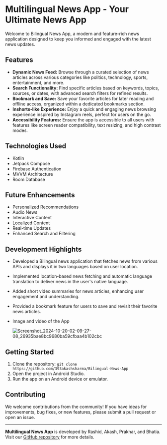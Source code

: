 # Multilingual News App - Your Ultimate News App

Welcome to Bilingual News App, a modern and feature-rich news application designed to keep you informed and engaged with the latest news updates.

## Features

- **Dynamic News Feed:** Browse through a curated selection of news articles across various categories like politics, technology, sports, entertainment, and more.
- **Search Functionality:** Find specific articles based on keywords, topics, sources, or dates, with advanced search filters for refined results.
- **Bookmark and Save:** Save your favorite articles for later reading and offline access, organized within a dedicated bookmarks section.
- **Inshorts-like Experience:** Enjoy a quick and engaging news browsing experience inspired by Instagram reels, perfect for users on the go.
- **Accessibility Features:** Ensure the app is accessible to all users with features like screen reader compatibility, text resizing, and high contrast modes.

## Technologies Used

- Kotlin
- Jetpack Compose
- Firebase Authentication
- MVVM Architecture
- Room Database

## Future Enhancements

- Personalized Recommendations
- Audio News
- Interactive Content
- Localized Content
- Real-time Updates
- Enhanced Search and Filtering

## Development Highlights

- Developed a  Bilingual news application that fetches news from various APIs and displays it in two languages based on user location.
- Implemented location-based news fetching and automatic language translation to deliver news in the user's native language.
- Added short video summaries for news articles, enhancing user engagement and understanding.
- Provided a bookmark feature for users to save and revisit their favorite news articles.

- Image and video of the App

  ![Screenshot_2024-10-20-02-09-27-08_26935bae8bc9680ba59cfbaa4b102cbc](https://github.com/user-attachments/assets/151f68cb-5944-4463-a9e3-b865570a35bd)


## Getting Started

1. Clone the repository: `git clone https://github.com/393akashsharma/Bilingual-News-App`
2. Open the project in Android Studio.
3. Run the app on an Android device or emulator.

## Contributing

We welcome contributions from the community! If you have ideas for improvements, bug fixes, or new features, please submit a pull request or open an issue.

---

**Multilingual News App** is developed by Rashid, Akash, Prakhar, and Bhatia. Visit our [GitHub repository](https://github.com/393akashsharma/Bilingual-News-App) for more details.
